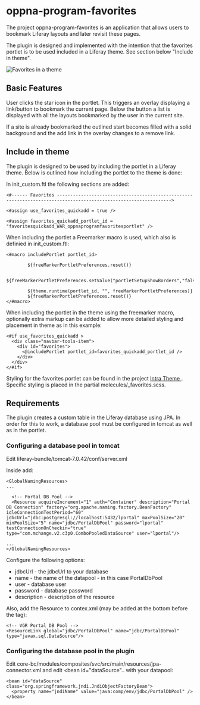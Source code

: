 # oppna-program-favorites #

The project oppna-program-favorites is an application that allows users to bookmark Liferay layouts and later revisit these pages.

The plugin is designed and implemented with the intention that the favorites portlet is to be used included in a Liferay theme. See section below "Include in theme".

![Favorites in a theme](https://raw.githubusercontent.com/mrg3kko/oppna-program-favorites/master/docs/favorites-included-in-theme.png)

## Basic Features ##

User clicks the star icon in the portlet. This triggers an overlay displaying a link/button to bookmark the current page. Below the button a list is displayed with all the layouts bookmarked by the user in the current site.

If a site is already bookmarked the outlined start becomes filled with a solid background and the add link in the overlay changes to a remove link.

## Include in theme ##

The plugin is designed to be used by including the portlet in a Liferay theme. Below is outlined how including the portlet to the theme is done:

In init_custom.ftl the following sections are added:

~~~~
<#------ Favorites ----------------------------------------------------------------------------------------------------------------->

<#assign use_favorites_quickadd = true />

<#assign favorites_quickadd_portlet_id = "favoritesquickadd_WAR_oppnaprogramfavoritesportlet" />
~~~~

When including the portlet a Freemarker macro is used, which also is definied in init_custom.ftl:

~~~~
<#macro includePortlet portlet_id>

		${freeMarkerPortletPreferences.reset()}

		${freeMarkerPortletPreferences.setValue("portletSetupShowBorders","false")}

		${theme.runtime(portlet_id, "", freeMarkerPortletPreferences)}
		${freeMarkerPortletPreferences.reset()}
</#macro>
~~~~

When including the portlet in the theme using the freemarker macro, optionally extra markup can be added to allow more detailed styling and placement in theme as in this example:

~~~~
<#if use_favorites_quickadd >
  <div class="navbar-tools-item">
    <div id="favorites">
      <@includePortlet portlet_id=favorites_quickadd_portlet_id />
    </div>
  </div>
</#if>
~~~~

Styling for the favorites portlet can be found in the project [ Intra Theme ](https://bitbucket.org/monator/vgr-62-intra-theme). Specific styling is placed in the partial molecules/_favorites.scss.

## Requirements ##

The plugin creates a custom table in the Liferay database using JPA. In order for this to work, a database pool must be configured in tomcat as well as in the portlet.

### Configuring a database pool in tomcat ###

Edit liferay-bundle/tomcat-7.0.42/conf/server.xml

Inside <GlobalNamingResources> add:

~~~~
<GlobalNamingResources>
...

  <!-- Portal DB Pool -->
  <Resource acquireIncrement="1" auth="Container" description="Portal DB Connection" factory="org.apache.naming.factory.BeanFactory" idleConnectionTestPeriod="60" jdbcUrl="jdbc:postgresql://localhost:5432/lportal" maxPoolSize="20" minPoolSize="5" name="jdbc/PortalDbPool" password="lportal" testConnectionOnCheckin="true" type="com.mchange.v2.c3p0.ComboPooledDataSource" user="lportal"/>

...
</GlobalNamingResources>
~~~~

Configure the following options:

* jdbcUrl - the jdbcUrl to your database
* name - the name of the datapool - in this case PortalDbPool
* user - database user
* password - database password
* description - description of the resource

Also, add the Resource to contex.xml (may be added at the bottom before the </context> tag):

~~~~
<!-- VGR Portal DB Pool -->
<ResourceLink global="jdbc/PortalDbPool" name="jdbc/PortalDbPool" type="javax.sql.DataSource"/>
~~~~

### Configuring the database pool in the plugin ###

Edit core-bc/modules/composites/svc/src/main/resources/jpa-connector.xml and edit <bean id="dataSource".. with your datapool:

~~~~
<bean id="dataSource" class="org.springframework.jndi.JndiObjectFactoryBean">
  <property name="jndiName" value="java:comp/env/jdbc/PortalDbPool" />
</bean>
~~~~
